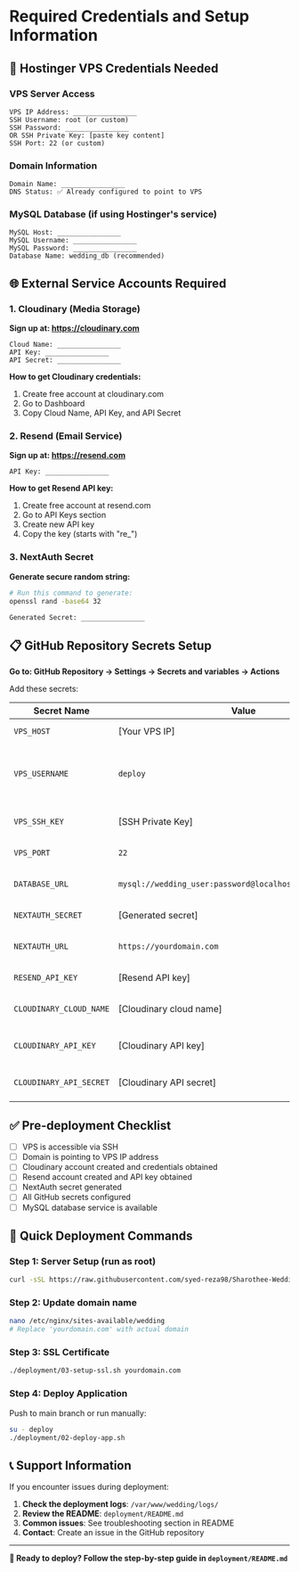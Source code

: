 # Required Credentials and Setup Information

## 🔑 Hostinger VPS Credentials Needed

### VPS Server Access
```
VPS IP Address: ________________
SSH Username: root (or custom)
SSH Password: ________________
OR SSH Private Key: [paste key content]
SSH Port: 22 (or custom)
```

### Domain Information
```
Domain Name: ________________
DNS Status: ✅ Already configured to point to VPS
```

### MySQL Database (if using Hostinger's service)
```
MySQL Host: ________________
MySQL Username: ________________
MySQL Password: ________________
Database Name: wedding_db (recommended)
```

## 🌐 External Service Accounts Required

### 1. Cloudinary (Media Storage)
**Sign up at: https://cloudinary.com**
```
Cloud Name: ________________
API Key: ________________
API Secret: ________________
```

**How to get Cloudinary credentials:**
1. Create free account at cloudinary.com
2. Go to Dashboard
3. Copy Cloud Name, API Key, and API Secret

### 2. Resend (Email Service)
**Sign up at: https://resend.com**
```
API Key: ________________
```

**How to get Resend API key:**
1. Create free account at resend.com
2. Go to API Keys section
3. Create new API key
4. Copy the key (starts with "re_")

### 3. NextAuth Secret
**Generate secure random string:**
```bash
# Run this command to generate:
openssl rand -base64 32
```
```
Generated Secret: ________________
```

## 📋 GitHub Repository Secrets Setup

**Go to: GitHub Repository → Settings → Secrets and variables → Actions**

Add these secrets:

| Secret Name | Value | Description |
|-------------|-------|-------------|
| `VPS_HOST` | [Your VPS IP] | Server IP address |
| `VPS_USERNAME` | `deploy` | SSH username (created by setup script) |
| `VPS_SSH_KEY` | [SSH Private Key] | Private key for server access |
| `VPS_PORT` | `22` | SSH port number |
| `DATABASE_URL` | `mysql://wedding_user:password@localhost:3306/wedding_db` | Database connection string |
| `NEXTAUTH_SECRET` | [Generated secret] | JWT signing key |
| `NEXTAUTH_URL` | `https://yourdomain.com` | Your website URL |
| `RESEND_API_KEY` | [Resend API key] | Email service key |
| `CLOUDINARY_CLOUD_NAME` | [Cloudinary cloud name] | Media storage cloud name |
| `CLOUDINARY_API_KEY` | [Cloudinary API key] | Media storage API key |
| `CLOUDINARY_API_SECRET` | [Cloudinary API secret] | Media storage API secret |

## ✅ Pre-deployment Checklist

- [ ] VPS is accessible via SSH
- [ ] Domain is pointing to VPS IP address
- [ ] Cloudinary account created and credentials obtained
- [ ] Resend account created and API key obtained
- [ ] NextAuth secret generated
- [ ] All GitHub secrets configured
- [ ] MySQL database service is available

## 🚀 Quick Deployment Commands

### Step 1: Server Setup (run as root)
```bash
curl -sSL https://raw.githubusercontent.com/syed-reza98/Sharothee-Wedding/main/deployment/01-server-setup.sh | bash
```

### Step 2: Update domain name
```bash
nano /etc/nginx/sites-available/wedding
# Replace 'yourdomain.com' with actual domain
```

### Step 3: SSL Certificate
```bash
./deployment/03-setup-ssl.sh yourdomain.com
```

### Step 4: Deploy Application
Push to main branch or run manually:
```bash
su - deploy
./deployment/02-deploy-app.sh
```

## 📞 Support Information

If you encounter issues during deployment:

1. **Check the deployment logs**: `/var/www/wedding/logs/`
2. **Review the README**: `deployment/README.md`
3. **Common issues**: See troubleshooting section in README
4. **Contact**: Create an issue in the GitHub repository

---

**🎉 Ready to deploy? Follow the step-by-step guide in `deployment/README.md`**
